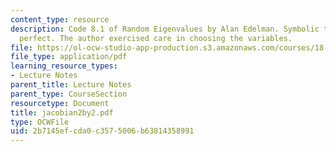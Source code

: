 ```yaml
---
content_type: resource
description: Code 8.1 of Random Eigenvalues by Alan Edelman. Symbolic tools are not
  perfect. The author exercised care in choosing the variables.
file: https://ol-ocw-studio-app-production.s3.amazonaws.com/courses/18-996-random-matrix-theory-and-its-applications-spring-2004/2b7145efcda0c3575006b63814358991_jacobian2by2.pdf
file_type: application/pdf
learning_resource_types:
- Lecture Notes
parent_title: Lecture Notes
parent_type: CourseSection
resourcetype: Document
title: jacobian2by2.pdf
type: OCWFile
uid: 2b7145ef-cda0-c357-5006-b63814358991
---
```

